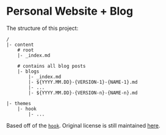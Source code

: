 # Personal Website + Blog

The structure of this project:
```
/
|- content
    # root
    |- _index.md

    # contains all blog posts
    |- blogs
        |- _index.md
        |- ${YYYY.MM.DD}-{VERSION-1}-{NAME-1}.md
        |- ...
        |- ${YYYY.MM.DD}-{VERSION-n}-{NAME-n}.md

|- themes
    |- hook
        |- ...
```

Based off of the [`hook`](https://www.getzola.org/themes/hook).
Original license is still maintained [here](./themes/hook/LICENSE).
